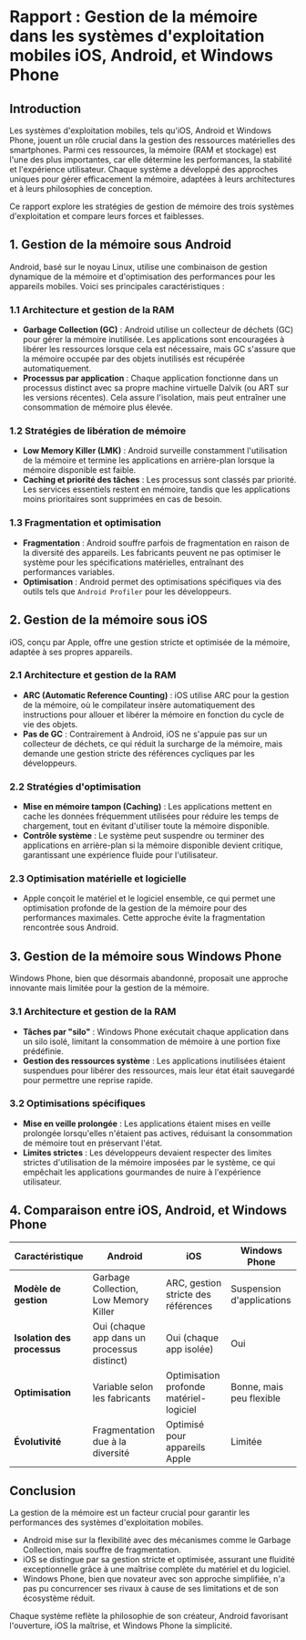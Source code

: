 # **Rapport : Gestion de la mémoire dans les systèmes d'exploitation mobiles iOS, Android, et Windows Phone**

## **Introduction**

Les systèmes d'exploitation mobiles, tels qu'iOS, Android et Windows Phone, jouent un rôle crucial dans la gestion des ressources matérielles des smartphones. Parmi ces ressources, la mémoire (RAM et stockage) est l'une des plus importantes, car elle détermine les performances, la stabilité et l'expérience utilisateur. Chaque système a développé des approches uniques pour gérer efficacement la mémoire, adaptées à leurs architectures et à leurs philosophies de conception.

Ce rapport explore les stratégies de gestion de mémoire des trois systèmes d'exploitation et compare leurs forces et faiblesses.

## **1. Gestion de la mémoire sous Android**

Android, basé sur le noyau Linux, utilise une combinaison de gestion dynamique de la mémoire et d'optimisation des performances pour les appareils mobiles. Voici ses principales caractéristiques :

### **1.1 Architecture et gestion de la RAM**

- **Garbage Collection (GC)** : Android utilise un collecteur de déchets (GC) pour gérer la mémoire inutilisée. Les applications sont encouragées à libérer les ressources lorsque cela est nécessaire, mais GC s'assure que la mémoire occupée par des objets inutilisés est récupérée automatiquement.
- **Processus par application** : Chaque application fonctionne dans un processus distinct avec sa propre machine virtuelle Dalvik (ou ART sur les versions récentes). Cela assure l'isolation, mais peut entraîner une consommation de mémoire plus élevée.

### **1.2 Stratégies de libération de mémoire**

- **Low Memory Killer (LMK)** : Android surveille constamment l'utilisation de la mémoire et termine les applications en arrière-plan lorsque la mémoire disponible est faible.
- **Caching et priorité des tâches** : Les processus sont classés par priorité. Les services essentiels restent en mémoire, tandis que les applications moins prioritaires sont supprimées en cas de besoin.

### **1.3 Fragmentation et optimisation**

- **Fragmentation** : Android souffre parfois de fragmentation en raison de la diversité des appareils. Les fabricants peuvent ne pas optimiser le système pour les spécifications matérielles, entraînant des performances variables.
- **Optimisation** : Android permet des optimisations spécifiques via des outils tels que `Android Profiler` pour les développeurs.

## **2. Gestion de la mémoire sous iOS**

iOS, conçu par Apple, offre une gestion stricte et optimisée de la mémoire, adaptée à ses propres appareils.

### **2.1 Architecture et gestion de la RAM**

- **ARC (Automatic Reference Counting)** : iOS utilise ARC pour la gestion de la mémoire, où le compilateur insère automatiquement des instructions pour allouer et libérer la mémoire en fonction du cycle de vie des objets.
- **Pas de GC** : Contrairement à Android, iOS ne s'appuie pas sur un collecteur de déchets, ce qui réduit la surcharge de la mémoire, mais demande une gestion stricte des références cycliques par les développeurs.

### **2.2 Stratégies d'optimisation**

- **Mise en mémoire tampon (Caching)** : Les applications mettent en cache les données fréquemment utilisées pour réduire les temps de chargement, tout en évitant d'utiliser toute la mémoire disponible.
- **Contrôle système** : Le système peut suspendre ou terminer des applications en arrière-plan si la mémoire disponible devient critique, garantissant une expérience fluide pour l'utilisateur.

### **2.3 Optimisation matérielle et logicielle**

- Apple conçoit le matériel et le logiciel ensemble, ce qui permet une optimisation profonde de la gestion de la mémoire pour des performances maximales. Cette approche évite la fragmentation rencontrée sous Android.

## **3. Gestion de la mémoire sous Windows Phone**

Windows Phone, bien que désormais abandonné, proposait une approche innovante mais limitée pour la gestion de la mémoire.

### **3.1 Architecture et gestion de la RAM**

- **Tâches par "silo"** : Windows Phone exécutait chaque application dans un silo isolé, limitant la consommation de mémoire à une portion fixe prédéfinie.
- **Gestion des ressources système** : Les applications inutilisées étaient suspendues pour libérer des ressources, mais leur état était sauvegardé pour permettre une reprise rapide.

### **3.2 Optimisations spécifiques**

- **Mise en veille prolongée** : Les applications étaient mises en veille prolongée lorsqu'elles n'étaient pas actives, réduisant la consommation de mémoire tout en préservant l'état.
- **Limites strictes** : Les développeurs devaient respecter des limites strictes d'utilisation de la mémoire imposées par le système, ce qui empêchait les applications gourmandes de nuire à l'expérience utilisateur.

## **4. Comparaison entre iOS, Android, et Windows Phone**

| Caractéristique             | Android                                     | iOS                                     | Windows Phone             |
| --------------------------- | ------------------------------------------- | --------------------------------------- | ------------------------- |
| **Modèle de gestion**       | Garbage Collection, Low Memory Killer       | ARC, gestion stricte des références     | Suspension d'applications |
| **Isolation des processus** | Oui (chaque app dans un processus distinct) | Oui (chaque app isolée)                 | Oui                       |
| **Optimisation**            | Variable selon les fabricants               | Optimisation profonde matériel-logiciel | Bonne, mais peu flexible  |
| **Évolutivité**             | Fragmentation due à la diversité            | Optimisé pour appareils Apple           | Limitée                   |

## **Conclusion**

La gestion de la mémoire est un facteur crucial pour garantir les performances des systèmes d'exploitation mobiles.

- Android mise sur la flexibilité avec des mécanismes comme le Garbage Collection, mais souffre de fragmentation.
- iOS se distingue par sa gestion stricte et optimisée, assurant une fluidité exceptionnelle grâce à une maîtrise complète du matériel et du logiciel.
- Windows Phone, bien que novateur avec son approche simplifiée, n'a pas pu concurrencer ses rivaux à cause de ses limitations et de son écosystème réduit.

Chaque système reflète la philosophie de son créateur, Android favorisant l'ouverture, iOS la maîtrise, et Windows Phone la simplicité.

